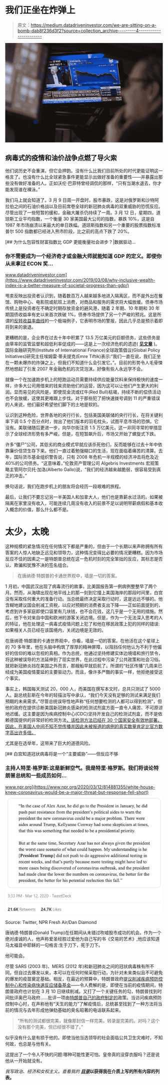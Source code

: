 # 我们正坐在炸弹上

> 原文：<https://medium.datadriveninvestor.com/we-are-sitting-on-a-bomb-dab8f236d3f2?source=collection_archive---------4----------------------->

![](img/00e6590fb196baffa05d268634961ef9.png)

## 病毒式的疫情和油价战争点燃了导火索

他们说历史不会重演，但它会押韵。没有什么比我们目前所处的时代更能证明这一格言了。也没有什么比全球紧急事件更能显示出做好准备的重要性——并暴露出那些没有做好准备的人。正如沃伦·巴菲特曾经调侃的那样，“只有当潮水退去，你才能发现谁在裸泳。”

我们马上就会知道了。3 月 9 日周一开盘时，股市暴跌，这是对俄罗斯和沙特阿拉伯之间的石油价格战以及目前席卷全球的新冠肺炎病毒的双重威胁的恐慌反应。尽管出现了一些短暂的缓和，金融大屠杀仍持续了一周。3 月 12 日，星期四，道琼斯工业平均指数，一个衡量 30 家美国最大公司的指数，暴跌 10%，这是自 1987 年市场崩溃以来最大的单日跌幅。道琼斯指数和另一个重要的股票指数标准普尔 500 指数都已经进入熊市阶段，比之前的高点下跌了 20%。

[](https://www.datadriveninvestor.com/2019/03/08/why-inclusive-wealth-index-is-a-better-measure-of-societal-progress-than-gdp/) [## 为什么包容性财富指数比 GDP 更能衡量社会进步？|数据驱动…

### 你不需要成为一个经济奇才或金融大师就能知道 GDP 的定义。即使你从未拿过 ECON 奖…

www.datadriveninvestor.com](https://www.datadriveninvestor.com/2019/03/08/why-inclusive-wealth-index-is-a-better-measure-of-societal-progress-than-gdp/) 

甩卖反映出投资者认识到，随着数百万人越来越多地进入隔离区，而不是外出在餐馆、购物中心、电影院或航班上消费，对商品和服务的需求将大幅放缓。债券市场传统上是投资者在不确定时期存放资金的避风港，随着 2 年期、10 年期和 30 年期国债收益率有史以来首次跌破 1%，债券市场提供了另一个严峻的预兆。这是所谓的[反转收益率曲线](https://www.investopedia.com/terms/i/invertedyieldcurve.asp)的一个极端例子，它表明市场的警报，因此几乎总是预示着即将到来的衰退。

更糟糕的是，企业界在过去十年中积累了 13.5 万亿美元的巨额债务，这些债务是由草率的监管监督和超低利率促成的——这是上一次经济危机的遗迹( [**见文章**](https://blog.usejournal.com/raising-taxes-on-the-rich-isnt-just-fair-it-s-necessary-732eb7a40b80) )。国际金融研究所(Institute of International Finance)全球政策倡议(Global Policy Initiatives)研究主任埃姆雷·蒂夫提克(Emre Tiftik)表示:“我们一直在说，我们正坐在一颗未爆炸的炸弹之上，但我们不知道什么会引发它。”。目前的形势令人毛骨悚然地想起了引发 2007 年金融危机的次贷泡沫。好像有些人永远学不会。

就像一个在加速跑步机上的短跑运动员需要持续供应能量饮料来保持极快的速度一样，许多大公司用借来的钱来资助他们的运营，因为这可以让他们产生更大的利润。显而易见的风险是，即使现金流或红牛(Red Bull)枯竭，持续不断的偿债活动也不会放缓，这使其更难跟上步伐。对于那些犯了把快速拨号调到 11 的严重错误的人来说，他们最好希望他们脚下的土地是软的。

认识到这种危险，世界各地的央行行长，包括美国美联储的央行行长，在将关键利率下调 0.5 个百分点时，抛出了他们版本的羽毛枕头，试图平息市场的恐惧。它没有。美联储随后更进一步，向华尔街注资 1.5 万亿美元，这一非同寻常的举措显示了全球经济形势有多严峻。但是，在短暂飙升后，市场又开始了螺旋式下跌。

许多“僵尸”公司，其低劣的商业模式早就应该杀死他们，反而能够在过去十年中依靠廉价信贷生存下来。他们一直过着勉强糊口的生活，现在面临着痛苦的清算。去年，国际货币基金组织警告说，只有 2008 年危机一半规模的经济冲击将危及近 40%的公司债务。“这意味着，”伦敦资产管理公司 Algebris Investments 宏观策略主管阿尔贝托·加洛(Alberto Gallo)说，“我们的经济越来越脆弱，很容易受到真正的冲击。”

换句话说，我们在跑步机上的朋友将会经历一段艰难的旅程。

最后，让我们不要忘记另一半美国人和加拿大人，他们也是靠薪水过活的。如果被隔离在家里没有收入，可能连续几周没有收入的前景不足以说明带薪病假和基本收入概念的价值，那么什么都不是。

# 太少，太晚

这种规模的紧急情况在任何情况下都是严重的，但由于一个长期以来声称拥有所有答案的人惊人地缺乏远见和领导力，这种情况变得比必要的情况更糟糕。因为市场反应不佳的因素之一是特朗普总统在这一危机时刻的完全笨拙的反应，其标志是否认、欺骗和犹豫不决的签名组合。

> 在唐纳德·特朗普的卡通世界观中，墙是一切的答案。

1 月初，中国武汉出现了病毒流行的故事，比美国报告第一例病例整整早了两个月。然而，从海啸出现在地平线上的那一刻到它撞上美国海岸的那段时间里，白宫没有采取任何重大的准备行动。当总统最终决定采取行动时，这是远远不够的。他含糊地建议国会削减工资税，以应对预期的消费者支出下降——正如前面提到的，考虑到许多家庭即使口袋里有几块钱，也不会花钱，这几乎是一个无用的措施。然后，他下令对来自中国和欧洲的游客关闭边境。但是，作为一个无法深入思考的人的特征，他在处理这一病毒式疫情问题上犯了和他在移民政策上犯的同样的错误:如果相关人员已经在该国境内，关闭边境是无效的。

在唐纳德·特朗普的卡通世界观中，你看，墙是一切的答案。在他活在这个星球上的 70 多年里，他在头脑中构筑了厚厚的精神屏障，以阻挡任何他认为不利于他偏好的信仰的难以忽视的真相。作为总统，他通过坚持修建实体边境墙和旅行禁令，将这种被误导的方法延伸到了现实世界，在此过程中污染了公共政策和社会习俗。就把新冠肺炎挡在美国之外而言，那艘船早就启航了。所谓的“社区传播”几周来已经成为美国疫情蔓延的主要驱动力。而且，像许多严酷的事实一样，他拒绝接受这个事实。

事实上，韩国每天测试 20，000 人，而美国在撰写本文时，总共只测试了 5000 人。副总统彭斯在今年的轻描淡写中承认，“我们今天没有足够的测试来满足我们预期的未来需求。”尽管总统误导性地声称“任何想要检测的人都可以得到检测”，但他的政府在提供诊断美国新冠肺炎感染的检测试剂盒方面一直令人痛苦、不可原谅地迟缓。这主要是因为疾病控制中心(CDC)坚持开发自己的检测试剂盒，而不是依赖德国提供的非常好的检测方法[，该检测方法已经在 30 个国家安全有效地部署。因此，在美国人中间不知不觉传播并因此未被报道的病例的真实数量肯定比官方数字高出许多倍。](https://www.msnbc.com/msnbc/watch/hundreds-of-coronavirus-self-test-kits-sitting-in-u-s-awaiting-fda-approval-80481349818)

尤其是在选举年，这带来了巨大的道德风险。

[](https://www.npr.org/2020/03/12/814881355/white-house-knew-coronavirus-would-be-a-major-threat-but-response-fell-short) [## 白宫知道冠状病毒将是一个“主要威胁”——但反应不够

### 主持人特里·格罗斯:这是新鲜空气。我是特里·格罗斯。我们将谈论特朗普总统和一些成员如何…

www.npr.org](https://www.npr.org/2020/03/12/814881355/white-house-knew-coronavirus-would-be-a-major-threat-but-response-fell-short) ![](img/70958af7066b087831d4af88b1fd59ac.png)

Source: Twitter, NPR Fresh Air/Dan Diamond

唐纳德·特朗普(Donald Trump)在任期间从未错过吹嘘股市成功的机会。作为一个绝对虔诚的人，他声称爱圣经胜过爱他为自己写的书《交易的艺术》,他应该知道马太福音中耶稣的一句格言:生于刀下，死于刀下。

他可能会。

尽管 SARS (2003 年)、MERS (2012 年)和新冠肺炎之间的冠状病毒株有所不同，但自过去爆发以来，本可以在任何时候采取行动，为针对未来类似且不可避免的爆发的疫苗奠定基础。相反，在最近的预算中，特朗普政府[提议削减疾病预防控制中心和传染病快速反应储备基金](https://www.msnbc.com/rachel-maddow-show/trump-administration-isn-t-backing-proposed-cuts-cdc-budget-n1155411)——令人费解的是，即使在当前的疫情期间，特朗普政府也计划在 3 月 10 日继续削减。又打了一个关键任务的勾，特朗普找到时间批评奥巴马政府……批评一项由[特朗普自己的政府制定的](https://apnews.com/f4cd4c72e896d7fbd8ebd3516e864550)政策。当访问疾病预防控制中心时，在声称他有“天生的能力”了解疫情后，总统甚至找到了一种方法将当前的情况与去年形成他弹劾基础的臭名昭著的电话联系起来。

> “所有的测试都很完美，就像那封信一样完美。转录是完美的。对吗？这个没有那个完美，但已经很不错了。”

似乎没有什么是有损于他的。即使当他当选领导的社会面临公共卫生灾难时，不知何故，也总是与他有关。

这提出了一个令人不快的问题:哪种可能性更可怕。皇帝真的没穿衣服吗？还是说他从一开始就没有。

*我写政治、经济和女权主义。查看我的* [***目录***](https://medium.com/@BradStollery/table-of-contents-f45637ecde3f)**以获得我在介质上写的所有内容的列表。**